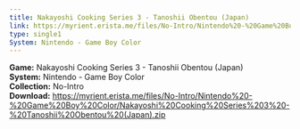 ```yaml
---
title: Nakayoshi Cooking Series 3 - Tanoshii Obentou (Japan)
link: https://myrient.erista.me/files/No-Intro/Nintendo%20-%20Game%20Boy%20Color/Nakayoshi%20Cooking%20Series%203%20-%20Tanoshii%20Obentou%20(Japan).zip
type: single1
System: Nintendo - Game Boy Color
---
```

<b>Game:</b> Nakayoshi Cooking Series 3 - Tanoshii Obentou (Japan)<br>
<b>System:</b> Nintendo - Game Boy Color<br>
<b>Collection:</b> No-Intro<br>
<b>Download:</b> https://myrient.erista.me/files/No-Intro/Nintendo%20-%20Game%20Boy%20Color/Nakayoshi%20Cooking%20Series%203%20-%20Tanoshii%20Obentou%20(Japan).zip